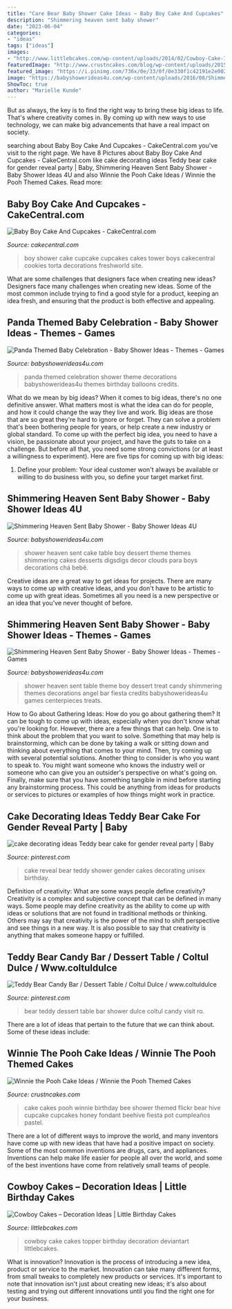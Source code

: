 ```yaml
---
title: "Care Bear Baby Shower Cake Ideas ~ Baby Boy Cake And Cupcakes"
description: "Shimmering heaven sent baby shower"
date: "2023-06-04"
categories:
- "ideas"
tags: ["ideas"]
images:
- "http://www.littlebcakes.com/wp-content/uploads/2014/02/Cowboy-Cake-Ideas.jpg"
featuredImage: "http://www.crustncakes.com/blog/wp-content/uploads/2015/10/12ffc5df1ee6851f25241f5a6c5e70d5.jpg"
featured_image: "https://i.pinimg.com/736x/0e/33/0f/0e330f1c42191e2e002184c699d3c932.jpg"
image: "https://babyshowerideas4u.com/wp-content/uploads/2016/08/Shimmering-Heaven-Sent-Baby-Shower-Layered-Cake.jpg"
ShowToc: true
author: "Marielle Kunde"
---
```



But as always, the key is to find the right way to bring these big ideas to life. That's where creativity comes in. By coming up with new ways to use technology, we can make big advancements that have a real impact on society.

	

		
searching about Baby Boy Cake And Cupcakes - CakeCentral.com you've visit to the right page. We have 8 Pictures about Baby Boy Cake And Cupcakes - CakeCentral.com like cake decorating ideas Teddy bear cake for gender reveal party | Baby, Shimmering Heaven Sent Baby Shower - Baby Shower Ideas 4U and also Winnie the Pooh Cake Ideas / Winnie the Pooh Themed Cakes. Read more:
		
    
## Baby Boy Cake And Cupcakes - CakeCentral.com

<img loading=lazy src="https://cdn001.cakecentral.com/gallery/2016/01/900_07EqnyHUPt-baby-boy-cake-and-cupcakes.jpg" onerror="this.onerror=null;this.src='https://tse2.mm.bing.net/th?id=OIP.LQ_--Hbth1yaX46OD3OnKgHaJ4&amp;pid=15.1';" alt="Baby Boy Cake And Cupcakes - CakeCentral.com">

_Source: cakecentral.com_

>boy shower cake cupcake cupcakes cakes tower boys cakecentral cookies torta decorations freshworld site. 

	

What are some challenges that designers face when creating new ideas?
Designers face many challenges when creating new ideas. Some of the most common include trying to find a good style for a product, keeping an idea fresh, and ensuring that the product is both effective and appealing.

    
## Panda Themed Baby Celebration - Baby Shower Ideas - Themes - Games

<img loading=lazy src="http://www.babyshowerideas4u.com/wp-content/uploads/2017/10/Panda-Themed-Baby-Celebration-White-Balloons.jpg" onerror="this.onerror=null;this.src='https://tse1.mm.bing.net/th?id=OIP.RrozZacf1LcqLQ10a9rvUgHaKn&amp;pid=15.1';" alt="Panda Themed Baby Celebration - Baby Shower Ideas - Themes - Games">

_Source: babyshowerideas4u.com_

>panda themed celebration shower theme decorations babyshowerideas4u themes birthday balloons credits. 

	

What do we mean by big ideas?
When it comes to big ideas, there's no one definitive answer. What matters most is what the idea can do for people, and how it could change the way they live and work. 
Big ideas are those that are so great they're hard to ignore or forget. They can solve a problem that's been bothering people for years, or help create a new industry or global standard. 
To come up with the perfect big idea, you need to have a vision, be passionate about your project, and have the guts to take on a challenge. But before all that, you need some strong convictions (or at least a willingness to experiment). 
Here are five tips for coming up with big ideas: 
1) Define your problem: Your ideal customer won't always be available or willing to do business with you, so define your target market first.

    
## Shimmering Heaven Sent Baby Shower - Baby Shower Ideas 4U

<img loading=lazy src="https://babyshowerideas4u.com/wp-content/uploads/2016/08/Shimmering-Heaven-Sent-Baby-Shower-Layered-Cake.jpg" onerror="this.onerror=null;this.src='https://tse2.mm.bing.net/th?id=OIP.dLu2OoCYEQsWBS-NzCSR5gHaJ3&amp;pid=15.1';" alt="Shimmering Heaven Sent Baby Shower - Baby Shower Ideas 4U">

_Source: babyshowerideas4u.com_

>shower heaven sent cake table boy dessert theme themes shimmering cakes desserts digsdigs decor clouds para boys decorations chá bebê. 

	

Creative ideas are a great way to get ideas for projects. There are many ways to come up with creative ideas, and you don't have to be artistic to come up with great ideas. Sometimes all you need is a new perspective or an idea that you've never thought of before.

    
## Shimmering Heaven Sent Baby Shower - Baby Shower Ideas - Themes - Games

<img loading=lazy src="http://www.babyshowerideas4u.com/wp-content/uploads/2016/08/Shimmering-Heaven-Sent-Baby-Shower-Treat-Table.jpg" onerror="this.onerror=null;this.src='https://tse3.mm.bing.net/th?id=OIP.X05TTmRLN-ju9UM65fgZuQHaKX&amp;pid=15.1';" alt="Shimmering Heaven Sent Baby Shower - Baby Shower Ideas - Themes - Games">

_Source: babyshowerideas4u.com_

>shower heaven sent table theme boy dessert treat candy shimmering themes decorations angel bar fiesta credits babyshowerideas4u games centerpieces treats. 

	

How to Go about Gathering Ideas: How do you go about gathering them?
It can be tough to come up with ideas, especially when you don't know what you're looking for. However, there are a few things that can help. One is to think about the problem that you want to solve. Something that may help is brainstorming, which can be done by taking a walk or sitting down and thinking about everything that comes to your mind. Then, try coming up with several potential solutions. Another thing to consider is who you want to speak to. You might want someone who knows the industry well or someone who can give you an outsider's perspective on what's going on. Finally, make sure that you have something tangible in mind before starting any brainstorming process. This could be anything from ideas for products or services to pictures or examples of how things might work in practice.

    
## Cake Decorating Ideas Teddy Bear Cake For Gender Reveal Party | Baby

<img loading=lazy src="https://i.pinimg.com/736x/b6/90/b7/b690b7f61e713011962acd93a43408a0.jpg" onerror="this.onerror=null;this.src='https://tse1.mm.bing.net/th?id=OIP.oNyDxoI2hY9ALaY3KpjvoQHaHa&amp;pid=15.1';" alt="cake decorating ideas Teddy bear cake for gender reveal party | Baby">

_Source: pinterest.com_

>cake reveal bear teddy shower gender cakes decorating unisex birthday. 

	

Definition of creativity: What are some ways people define creativity?
Creativity is a complex and subjective concept that can be defined in many ways. Some people may define creativity as the ability to come up with ideas or solutions that are not found in traditional methods or thinking. Others may say that creativity is the power of the mind to shift perspective and see things in a new way. It is also possible to say that creativity is anything that makes someone happy or fulfilled.

    
## Teddy Bear Candy Bar / Dessert Table / Coltul Dulce / Www.coltuldulce

<img loading=lazy src="https://i.pinimg.com/736x/0e/33/0f/0e330f1c42191e2e002184c699d3c932.jpg" onerror="this.onerror=null;this.src='https://tse2.mm.bing.net/th?id=OIP.oIip0hyUxVSUCV1aklVcOAHaLH&amp;pid=15.1';" alt="Teddy Bear Candy Bar / Dessert Table / Coltul Dulce / www.coltuldulce">

_Source: pinterest.com_

>bear teddy dessert table bar shower dulce coltul candy visit ro. 

	

There are a lot of ideas that pertain to the future that we can think about. Some of these ideas include: 

    
## Winnie The Pooh Cake Ideas / Winnie The Pooh Themed Cakes

<img loading=lazy src="http://www.crustncakes.com/blog/wp-content/uploads/2015/10/12ffc5df1ee6851f25241f5a6c5e70d5.jpg" onerror="this.onerror=null;this.src='https://tse1.mm.bing.net/th?id=OIP.uPpsJ6ASlbyZA7KB0ozWLgHaIs&amp;pid=15.1';" alt="Winnie the Pooh Cake Ideas / Winnie the Pooh Themed Cakes">

_Source: crustncakes.com_

>cake cakes pooh winnie birthday bee shower themed flickr bear hive cupcake cupcakes honey fondant beehive fiesta pot cumpleaños pastel. 

	

There are a lot of different ways to improve the world, and many inventors have come up with new ideas that have had a positive impact on society. Some of the most common inventions are drugs, cars, and appliances. Inventions can help make life easier for people all over the world, and some of the best inventions have come from relatively small teams of people.

    
## Cowboy Cakes – Decoration Ideas | Little Birthday Cakes

<img loading=lazy src="http://www.littlebcakes.com/wp-content/uploads/2014/02/Cowboy-Cake-Ideas.jpg" onerror="this.onerror=null;this.src='https://tse1.mm.bing.net/th?id=OIP.SwowEiBcfxsJ414qzpoUcQHaJ4&amp;pid=15.1';" alt="Cowboy Cakes – Decoration Ideas | Little Birthday Cakes">

_Source: littlebcakes.com_

>cowboy cake cakes topper birthday decoration deviantart littlebcakes. 

	

What is innovation?
Innovation is the process of introducing a new idea, product or service to the market. Innovation can take many different forms, from small tweaks to completely new products or services. It's important to note that innovation isn't just about creating new ideas; it's also about testing and trying out different innovations until you find the right one for your business.

